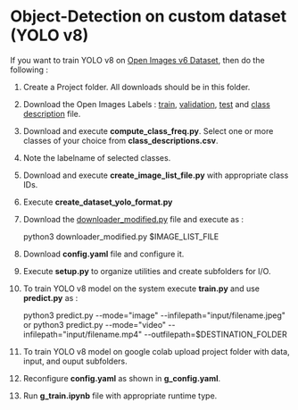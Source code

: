# Object-Detection on custom dataset (YOLO v8)

If you want to train YOLO v8 on [Open Images v6 Dataset](https://storage.googleapis.com/openimages/web/factsfigures_v7.html), then do the following :

1. Create a Project folder. All downloads should be in this folder.
2. Download the Open Images Labels : [train](https://storage.googleapis.com/openimages/v6/oidv6-train-annotations-bbox.csv), [validation](https://storage.googleapis.com/openimages/v5/validation-annotations-bbox.csv), [test](https://storage.googleapis.com/openimages/v5/test-annotations-bbox.csv) and [class description](https://storage.googleapis.com/openimages/v7/oidv7-class-descriptions.csv) file.
3. Download and execute **compute_class_freq.py**. Select one or more classes of your choice from **class_descriptions.csv**.
4. Note the labelname of selected classes.
5. Download and execute **create_image_list_file.py** with appropriate class IDs.
6. Execute **create_dataset_yolo_format.py**
7. Download the [downloader_modified.py](https://raw.githubusercontent.com/openimages/dataset/master/downloader.py) file and execute as :

    python3 downloader_modified.py $IMAGE_LIST_FILE 

8. Download **config.yaml** file and configure it.
9. Execute **setup.py** to organize utilities and create subfolders for I/O.
10. To train YOLO v8 model on the system execute **train.py** and use **predict.py** as :

    python3 predict.py --mode="image" --infilepath="input/filename.jpeg"      or
    python3 predict.py --mode="video" --infilepath="input/filename.mp4" --outfilepath=$DESTINATION_FOLDER

11. To train YOLO v8 model on google colab upload project folder with data, input, and ouput subfolders.
12. Reconfigure **config.yaml** as shown in **g_config.yaml**.
13. Run **g_train.ipynb** file with appropriate runtime type.
